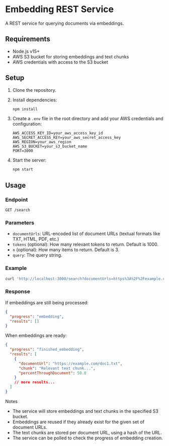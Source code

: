 # Embedding REST Service

A REST service for querying documents via embeddings.

## Requirements

- Node.js v15+
- AWS S3 bucket for storing embeddings and text chunks
- AWS credentials with access to the S3 bucket

## Setup

1. Clone the repository.

2. Install dependencies:
   ```bash
   npm install
   ```

3. Create a `.env` file in the root directory and add your AWS credentials and configuration:
   ```
   AWS_ACCESS_KEY_ID=your_aws_access_key_id
   AWS_SECRET_ACCESS_KEY=your_aws_secret_access_key
   AWS_REGION=your_aws_region
   AWS_S3_BUCKET=your_s3_bucket_name
   PORT=3000
   ```

4. Start the server:
   ```bash
   npm start
   ```

## Usage

### Endpoint

`GET /search`

### Parameters

- `documentUrls`: URL-encoded list of document URLs (textual formats like TXT, HTML, PDF, etc.)
- `tokens` (optional): How many relevant tokens to return. Default is 1000.
- `n` (optional): How many items to return. Default is 3.
- `query`: The query string.

### Example

```bash
curl 'http://localhost:3000/search?documentUrls=https%3A%2F%2Fexample.com%2Fdoc1.txt&documentUrls=https%3A%2F%2Fexample.com%2Fdoc2.pdf&query=your%20search%20query&tokens=500&n=5'
```

### Response

If embeddings are still being processed:

```json
{
  "progress": "embedding",
  "results": []
}
```

When embeddings are ready:

```json
{
  "progress": "finished_embedding",
  "results": [
    {
      "documentUrl": "https://example.com/doc1.txt",
      "chunk": "Relevant text chunk...",
      "percentThroughDocument": 50.0
    }
    // more results...
  ]
}
```

Notes

- The service will store embeddings and text chunks in the specified S3 bucket.
- Embeddings are reused if they already exist for the given set of document URLs.
- The text chunks are stored per document URL, using a hash of the URL.
- The service can be polled to check the progress of embedding creation.